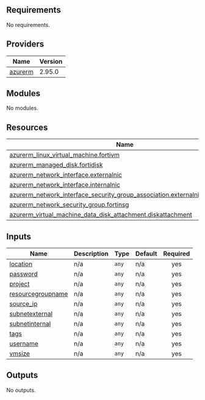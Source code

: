 <!-- BEGIN_TF_DOCS -->
## Requirements

No requirements.

## Providers

| Name | Version |
|------|---------|
| <a name="provider_azurerm"></a> [azurerm](#provider\_azurerm) | 2.95.0 |

## Modules

No modules.

## Resources

| Name | Type |
|------|------|
| [azurerm_linux_virtual_machine.fortivm](https://registry.terraform.io/providers/hashicorp/azurerm/latest/docs/resources/linux_virtual_machine) | resource |
| [azurerm_managed_disk.fortidisk](https://registry.terraform.io/providers/hashicorp/azurerm/latest/docs/resources/managed_disk) | resource |
| [azurerm_network_interface.externalnic](https://registry.terraform.io/providers/hashicorp/azurerm/latest/docs/resources/network_interface) | resource |
| [azurerm_network_interface.internalnic](https://registry.terraform.io/providers/hashicorp/azurerm/latest/docs/resources/network_interface) | resource |
| [azurerm_network_interface_security_group_association.externalnic_fortinsg_ass](https://registry.terraform.io/providers/hashicorp/azurerm/latest/docs/resources/network_interface_security_group_association) | resource |
| [azurerm_network_security_group.fortinsg](https://registry.terraform.io/providers/hashicorp/azurerm/latest/docs/resources/network_security_group) | resource |
| [azurerm_virtual_machine_data_disk_attachment.diskattachment](https://registry.terraform.io/providers/hashicorp/azurerm/latest/docs/resources/virtual_machine_data_disk_attachment) | resource |

## Inputs

| Name | Description | Type | Default | Required |
|------|-------------|------|---------|:--------:|
| <a name="input_location"></a> [location](#input\_location) | n/a | `any` | n/a | yes |
| <a name="input_password"></a> [password](#input\_password) | n/a | `any` | n/a | yes |
| <a name="input_project"></a> [project](#input\_project) | n/a | `any` | n/a | yes |
| <a name="input_resourcegroupname"></a> [resourcegroupname](#input\_resourcegroupname) | n/a | `any` | n/a | yes |
| <a name="input_source_ip"></a> [source\_ip](#input\_source\_ip) | n/a | `any` | n/a | yes |
| <a name="input_subnetexternal"></a> [subnetexternal](#input\_subnetexternal) | n/a | `any` | n/a | yes |
| <a name="input_subnetinternal"></a> [subnetinternal](#input\_subnetinternal) | n/a | `any` | n/a | yes |
| <a name="input_tags"></a> [tags](#input\_tags) | n/a | `any` | n/a | yes |
| <a name="input_username"></a> [username](#input\_username) | n/a | `any` | n/a | yes |
| <a name="input_vmsize"></a> [vmsize](#input\_vmsize) | n/a | `any` | n/a | yes |

## Outputs

No outputs.
<!-- END_TF_DOCS -->